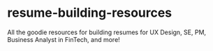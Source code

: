 # resume-building-resources
All the goodie resources for building resumes for UX Design, SE, PM, Business Analyst in FinTech, and more!
